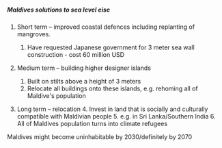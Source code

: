 ##### Maldives solutions to sea level eise
1. Short term – improved coastal defences including replanting of mangroves.
	1. Have requested Japanese government for 3 meter sea wall construction - cost 60 million USD

2. Medium term – building higher designer islands 
	1. Built on stilts above a height of 3 meters
	2. Relocate all buildings onto these islands, e.g. rehoming all of Maldive's population

3. Long term – relocation
	4. Invest in land that is socially and culturally compatible with Maldivian people
	5. e.g. in Sri Lanka/Southern India
	6. All of Maldives population turns into climate refugees

Maldives might become uninhabitable by 2030/definitely by 2070